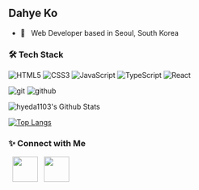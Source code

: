 <h2> Dahye Ko</h2>

- 🔭 &nbsp; Web Developer based in Seoul, South Korea

<h3>🛠 Tech Stack</h3>

![HTML5](https://img.shields.io/badge/html%205-grey?style=for-the-badge&logo=html5&logoColor=white&labelColor=DD4B25)
![CSS3](https://img.shields.io/badge/css%203-grey?style=for-the-badge&logo=css3&logoColor=white&labelColor=0B70B2)
![JavaScript](https://img.shields.io/badge/-JavaScript-grey?style=for-the-badge&logo=javascript&logoColor=white&labelColor=F7D238)
![TypeScript](https://img.shields.io/badge/-TypeScript-grey?style=for-the-badge&logo=typescript&logoColor=white&labelColor=2F74C0)
![React](https://img.shields.io/badge/-react-grey?style=for-the-badge&logo=react&logoColor=white&labelColor=00D5F7)
<br>

![git](https://img.shields.io/badge/-git-grey?style=for-the-badge&logo=git&logoColor=white&labelColor=E84D31)
![github](https://img.shields.io/badge/-github-grey?style=for-the-badge&logo=github&logoColor=white&labelColor=000000)
<br>

<img align="center" src="https://github-readme-stats.vercel.app/api?username=hyeda1103&include_all_commits=true&count_private=true&show_icons=true&line_height=20&title_color=7A7ADB&icon_color=2234AE&text_color=D3D3D3&bg_color=0,000000,130F40" alt="hyeda1103's Github Stats">

</br>

[![Top Langs](https://github-readme-stats.vercel.app/api/top-langs/?username=hyeda1103&layout=compact&text_color=daf7dc&bg_color=151515)](https://github.com/devSouvik/github-readme-stats)


<h3> ✨ Connect with Me </h3>

<p>
&nbsp; <a href="https://www.linkedin.com/in/dahye-ko-1103/" target="_blank" rel="noopener noreferrer"><img src="https://img.icons8.com/plasticine/100/000000/linkedin.png" width="50" /></a>
&nbsp; <a href="mailto:dalgona92@gmail.com" target="_blank" rel="noopener noreferrer"><img src="https://img.icons8.com/plasticine/100/000000/gmail.png"  width="50" /></a>
</p>
